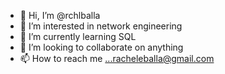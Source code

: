 - 👋 Hi, I’m @rchlballa
- 👀 I’m interested in network engineering
- 🌱 I’m currently learning SQL
- 💞️ I’m looking to collaborate on anything
- 📫 How to reach me ...racheleballa@gmail.com

<!---
rchlballa/rchlballa is a ✨ special ✨ repository because its `README.md` (this file) appears on your GitHub profile.
You can click the Preview link to take a look at your changes.
--->
